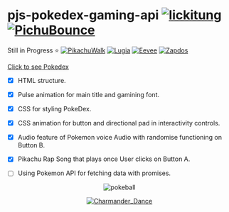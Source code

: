 # pjs-pokedex-gaming-api [![lickitung](https://emoji.gg/assets/emoji/lickitung.gif)](https://emoji.gg/emoji/lickitung) [![PichuBounce](https://emoji.gg/assets/emoji/1394-pichubounce.gif)](https://emoji.gg/emoji/1394-pichubounce)

Still in Progress ⭐ [![PikachuWalk](https://emoji.gg/assets/emoji/6921-pikachuwalk.gif)](https://emoji.gg/emoji/6921-pikachuwalk) [![Lugia](https://emoji.gg/assets/emoji/1817-lugia.gif)](https://emoji.gg/emoji/1817-lugia)  [![Eevee](https://emoji.gg/assets/emoji/2468-eevee.gif)](https://emoji.gg/emoji/2468-eevee) [![Zapdos](https://emoji.gg/assets/emoji/3664-zapdos.gif)](https://emoji.gg/emoji/3664-zapdos)

[Click to see Pokedex](https://pjsalter.github.io/pjs-pokedex-gaming-api/) 

- [x] HTML structure.
- [x] Pulse animation for main title and gamining font.
- [x] CSS for styling PokeDex. 
- [x] CSS animation for button and directional pad in interactivity controls.
- [x] Audio feature of Pokemon voice Audio with randomise functioning on Button B.
- [x] Pikachu Rap Song that plays once User clicks on Button A.
- [ ] Using Pokemon API for fetching data with promises.


<div align="center">
  
![pokeball](https://cdn.emojidex.com/emoji/seal/pokeball.png "pokeball")
  
  [![Charmander_Dance](https://emoji.gg/assets/emoji/4334-charmander-dance.gif)](https://emoji.gg/emoji/4334-charmander-dance)
  
</div>
